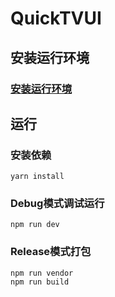 # QuickTVUI

## 安装运行环境

### [安装运行环境](http://developer.extscreen.com/guide/ "")

## 运行

### 安装依赖

`yarn install`

### Debug模式调试运行

`npm run dev`

### Release模式打包

`npm run vendor`        
`npm run build`

